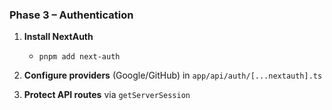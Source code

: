 ### Phase 3 – Authentication

1. **Install NextAuth**

   - `pnpm add next-auth`

2. **Configure providers** (Google/GitHub) in `app/api/auth/[...nextauth].ts`
3. **Protect API routes** via `getServerSession`
